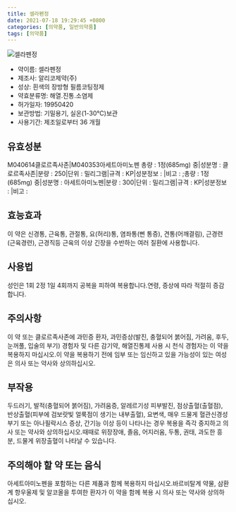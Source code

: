 ```yaml
---
title: 셀라펜정
date: 2021-07-18 19:29:45 +0800
categories: [의약품, 일반의약품]
tags: [의약품]
---
```

![셀라펜정](https://nedrug.mfds.go.kr/pbp/cmn/itemImageDownload/146031719169300050)

- 약이름: 셀라펜정
- 제조사: 알리코제약(주)
- 성상: 흰색의 장방형 필름코팅정제
- 약효분류명: 해열.진통.소염제
- 허가일자: 19950420
- 보관방법: 기밀용기, 실온(1-30℃)보관
- 사용기간: 제조일로부터 36 개월
## 유효성분
M040614클로르족사존|M040353아세트아미노펜
총량 : 1정(685mg) 중|성분명 : 클로르족사존|분량 : 250|단위 : 밀리그램|규격 : KP|성분정보 : |비고 : ;총량 : 1정(685mg) 중|성분명 : 아세트아미노펜|분량 : 300|단위 : 밀리그램|규격 : KP|성분정보 : |비고 :
## 효능효과
이 약은 신경통, 근육통, 관절통, 요(허리)통, 염좌통(삔 통증), 견통(어깨결림), 근경련(근육경련), 근경직등 근육의 이상 긴장을 수반하는 여러 질환에 사용합니다.
## 사용법
성인은 1회 2정 1일 4회까지 공복을 피하여 복용합니다.연령, 증상에 따라 적절히 증감합니다.
## 주의사항
이 약 또는 클로르족사존에 과민증 환자, 과민증상(발진, 충혈되어 붉어짐, 가려움, 후두, 눈꺼풀, 입술의 부기) 경험자 및 다른 감기약, 해열진통제 사용 시 천식 경험자는 이 약을 복용하지 마십시오.이 약을 복용하기 전에 임부 또는 임신하고 있을 가능성이 있는 여성은 의사 또는 약사와 상의하십시오.
## 부작용
두드러기, 발적(충혈되어 붉어짐), 가려움증, 알레르기성 피부발진, 점상출혈(출혈점), 반상출혈(피부에 검보랏빛 얼룩점이 생기는 내부출혈), 요변색, 매우 드물게 혈관신경성 부기 또는 아나필락시스 증상, 간기능 이상 등이 나타나는 경우 복용을 즉각 중지하고 의사 또는 약사와 상의하십시오.때때로 위장장애, 졸음, 어지러움, 두통, 권태, 과도한 흥분, 드물게 위장출혈이 나타날 수 있습니다.
## 주의해야 할 약 또는 음식
아세트아미노펜을 포함하는 다른 제품과 함께 복용하지 마십시오.바르비탈계 약물, 삼환계 항우울제 및 알코올을 투여한 환자가 이 약을 함께 복용 시 의사 또는 약사와 상의하십시오.
